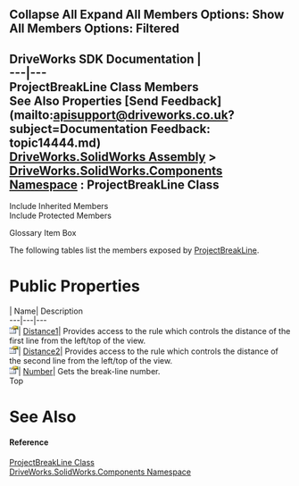 Collapse All Expand All Members Options: Show All  Members Options: Filtered   
---  
DriveWorks SDK Documentation  |   
---|---  
ProjectBreakLine Class Members   
See Also Properties [Send Feedback](mailto:apisupport@driveworks.co.uk?subject=Documentation Feedback: topic14444.md)  
[DriveWorks.SolidWorks Assembly](topic13342.md) > [DriveWorks.SolidWorks.Components Namespace](topic13925.md) : ProjectBreakLine Class  
---  
  
Include Inherited Members    
Include Protected Members  


Glossary Item Box

The following tables list the members exposed by [ProjectBreakLine](topic14444.md).

# Public Properties

| Name| Description  
---|---|---  
![Public Property](dotnetimages/publicProperty.gif)| [Distance1](topic14450.md)| Provides access to the rule which controls the distance of the first line from the left/top of the view.   
![Public Property](dotnetimages/publicProperty.gif)| [Distance2](topic14451.md)| Provides access to the rule which controls the distance of the second line from the left/top of the view.   
![Public Property](dotnetimages/publicProperty.gif)| [Number](topic14452.md)| Gets the break-line number.   
Top

# See Also

#### Reference

[ProjectBreakLine Class](topic14444.md)   
[DriveWorks.SolidWorks.Components Namespace](topic13925.md)



